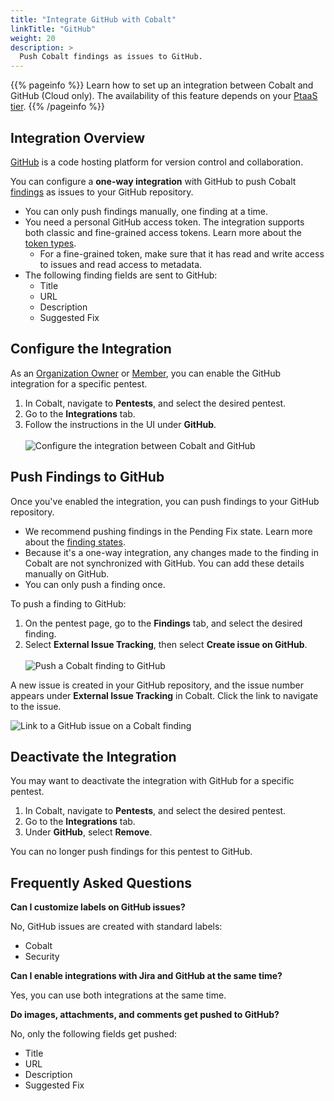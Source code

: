 ```yaml
---
title: "Integrate GitHub with Cobalt"
linkTitle: "GitHub"
weight: 20
description: >
  Push Cobalt findings as issues to GitHub.
---
```


{{% pageinfo %}}
Learn how to set up an integration between Cobalt and GitHub (Cloud only). The availability of this feature depends on your [PtaaS tier](/platform-deep-dive/credits/ptaas-tiers/).
{{% /pageinfo %}}

## Integration Overview

[GitHub](https://github.com/) is a code hosting platform for version control and collaboration.

You can configure a **one-way integration** with GitHub to push Cobalt [findings](/platform-deep-dive/pentests/findings/) as issues to your GitHub repository.

- You can only push findings manually, one finding at a time.
- You need a personal GitHub access token. The integration supports both classic and fine-grained access tokens. Learn more about the [token types](https://docs.github.com/en/authentication/keeping-your-account-and-data-secure/creating-a-personal-access-token#types-of-personal-access-tokens).
  - For a fine-grained token, make sure that it has read and write access to issues and read access to metadata.
- The following finding fields are sent to GitHub:
  - Title
  - URL
  - Description
  - Suggested Fix

## Configure the Integration

As an [Organization Owner](/getting-started/glossary/#organization-owner) or [Member](/getting-started/glossary/#organization-member), you can enable the GitHub integration for a specific pentest.

1. In Cobalt, navigate to **Pentests**, and select the desired pentest.
1. Go to the **Integrations** tab.
1. Follow the instructions in the UI under **GitHub**.<br><br>
  ![Configure the integration between Cobalt and GitHub](/integrations/configure-GitHub-integration.png "Configure the integration between Cobalt and GitHub")

## Push Findings to GitHub

Once you've enabled the integration, you can push findings to your GitHub repository.

- We recommend pushing findings in the Pending Fix state. Learn more about the [finding states](/platform-deep-dive/pentests/findings/finding-states/).
- Because it's a one-way integration, any changes made to the finding in Cobalt are not synchronized with GitHub. You can add these details manually on GitHub.
- You can only push a finding once.

To push a finding to GitHub:

1. On the pentest page, go to the **Findings** tab, and select the desired finding.
1. Select **External Issue Tracking**, then select **Create issue on GitHub**.<br><br>
  ![Push a Cobalt finding to GitHub](/integrations/push-finding-to-GitHub.png "Push a Cobalt finding to GitHub")

A new issue is created in your GitHub repository, and the issue number appears under **External Issue Tracking** in Cobalt. Click the link to navigate to the issue.

![Link to a GitHub issue on a Cobalt finding](/integrations/GitHub-issue-on-finding.png "Link to a GitHub issue on a Cobalt finding")

## Deactivate the Integration

You may want to deactivate the integration with GitHub for a specific pentest.

1. In Cobalt, navigate to **Pentests**, and select the desired pentest.
1. Go to the **Integrations** tab.
1. Under **GitHub**, select **Remove**.

You can no longer push findings for this pentest to GitHub.

## Frequently Asked Questions

**Can I customize labels on GitHub issues?**

No, GitHub issues are created with standard labels:

- Cobalt
- Security

**Can I enable integrations with Jira and GitHub at the same time?**

Yes, you can use both integrations at the same time.

**Do images, attachments, and comments get pushed to GitHub?**

No, only the following fields get pushed:

- Title
- URL
- Description
- Suggested Fix

